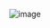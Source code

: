 ![image](https://github.com/ilrexho2011/Project-EULER-Possible-Solutions-Problems-401_to_500/assets/61479363/df4bf3c6-887c-45df-8bf3-69da77c165e3)


